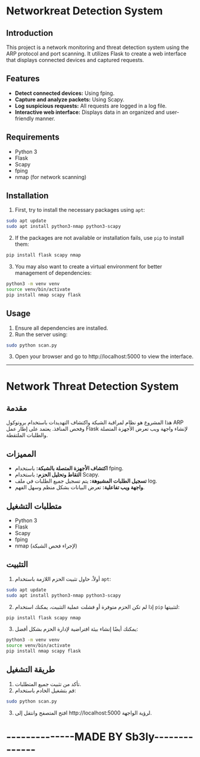 
# Networkreat Detection System

## Introduction

This project is a network monitoring and threat detection system using the ARP protocol and port scanning. It utilizes Flask to create a web interface that displays connected devices and captured requests.

## Features

- **Detect connected devices:** Using fping.
- **Capture and analyze packets:** Using Scapy.
- **Log suspicious requests:** All requests are logged in a log file.
- **Interactive web interface:** Displays data in an organized and user-friendly manner.

## Requirements

- Python 3
- Flask
- Scapy
- fping
- nmap (for network scanning)

## Installation

1. First, try to install the necessary packages using `apt`:

```bash
sudo apt update
sudo apt install python3-nmap python3-scapy
```

2. If the packages are not available or installation fails, use `pip` to install them:

```bash
pip install flask scapy nmap
```

3. You may also want to create a virtual environment for better management of dependencies:

```bash
python3 -m venv venv
source venv/bin/activate
pip install nmap scapy flask
```

## Usage

1. Ensure all dependencies are installed.
2. Run the server using:

```bash
sudo python scan.py
```

3. Open your browser and go to http://localhost:5000 to view the interface.

---

# Network Threat Detection System

## مقدمة

هذا المشروع هو نظام لمراقبة الشبكة واكتشاف التهديدات باستخدام بروتوكول ARP وفحص المنافذ. يعتمد على إطار عمل Flask لإنشاء واجهة ويب تعرض الأجهزة المتصلة والطلبات الملتقطة.

## المميزات

- **اكتشاف الأجهزة المتصلة بالشبكة:** باستخدام fping.
- **التقاط وتحليل الحزم:** باستخدام Scapy.
- **تسجيل الطلبات المشبوهة:** يتم تسجيل جميع الطلبات في ملف log.
- **واجهة ويب تفاعلية:** تعرض البيانات بشكل منظم وسهل الفهم.

## متطلبات التشغيل

- Python 3
- Flask
- Scapy
- fping
- nmap (لإجراء فحص الشبكة)

## التثبيت

1. أولاً، حاول تثبيت الحزم اللازمة باستخدام `apt`:

```bash
sudo apt update
sudo apt install python3-nmap python3-scapy
```

2. إذا لم تكن الحزم متوفرة أو فشلت عملية التثبيت، يمكنك استخدام `pip` لتثبيتها:

```bash
pip install flask scapy nmap
```

3. يمكنك أيضًا إنشاء بيئة افتراضية لإدارة الحزم بشكل أفضل:

```bash
python3 -m venv venv
source venv/bin/activate
pip install nmap scapy flask
```

## طريقة التشغيل

1. تأكد من تثبيت جميع المتطلبات.
2. قم بتشغيل الخادم باستخدام:

```bash
sudo python scan.py
```

3. افتح المتصفح وانتقل إلى http://localhost:5000 لرؤية الواجهة.


# --------------MADE BY Sb3ly--------------
